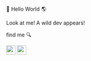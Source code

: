 👋 Hello World 🌎

Look at me! 
A wild dev appears!


find me 🔍

<p>
 <a href="https://www.linkedin.com/in/gustavorogercreutzberg/"><img src="https://img.shields.io/badge/-LinkedIn-blue?style=flat-square&logo=Linkedin&logoColor=white" height=25></a>
 <a href="https://www.buymeacoffee.com/grcreutzberg"><img src="https://img.shields.io/badge/-BuyMeACoffee-FF813F?style=flat-square&logo=buy-me-a-coffee&logoColor=white" height=25></a>
</p>
